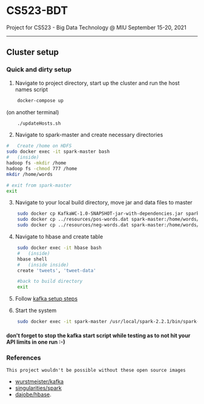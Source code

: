 # CS523-BDT
Project for CS523 - Big Data Technology @ MIU
September 15-20, 2021

----
## Cluster setup

### Quick and dirty setup

1. Navigate to project directory, start up the cluster and run the host names script
```sh
    docker-compose up
```
(on another terminal)
```sh
    ./updateHosts.sh
```

2. Navigate to spark-master and create necessary directories
```sh
#   Create /home on HDFS
sudo docker exec -it spark-master bash
#   (inside)
hadoop fs -mkdir /home
hadoop fs -chmod 777 /home
mkdir /home/words

# exit from spark-master
exit
```

3. Navigate to your local build directory, move jar and data files to master

```sh
    sudo docker cp KafkaWC-1.0-SNAPSHOT-jar-with-dependencies.jar spark-master:/home/kwc.jar
    sudo docker cp ../resources/pos-words.dat spark-master:/home/words/pos-words.dat
    sudo docker cp ../resources/neg-words.dat spark-master:/home/words/neg-words.dat

```

4. Navigate to hbase and create table
```sh
    sudo docker exec -it hbase bash
    #   (inside)
    hbase shell
    #   (inside inside)
    create 'tweets', 'tweet-data'

    #back to build directory
    exit
```

5. Follow [kafka setup steps](kafka-twitter/kafka-setup.md)

6. Start the system
```sh
    sudo docker exec -it spark-master /usr/local/spark-2.2.1/bin/spark-submit --class org.bara.KafkaHBaseWordCount /home/kwc.jar
```

#### don't forget to stop the kafka start script while testing as to not hit your API limits in one run :-)


### References
    This project wouldn't be possible without these open source images
* [wurstmeister/kafka](https://github.com/wurstmeister/kafka-docker)
* [singularities/spark](https://hub.docker.com/r/singularities/spark/)
* [dajobe/hbase](https://github.com/dajobe/hbase-docker).
